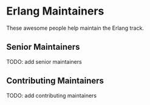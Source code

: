 # Erlang Maintainers

These awesome people help maintain the Erlang track.

## Senior Maintainers

TODO: add senior maintainers

## Contributing Maintainers

TODO: add contributing maintainers
